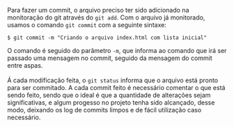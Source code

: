 Para fazer um commit, o arquivo preciso ter sido adicionado na monitoração do git através do `git add`. Com o arquivo já monitorado, usamos o comando `git commit` com a seguinte sintaxe:
```
$ git commit -m "Criando o arquivo index.html com lista inicial"
```
O comando é seguido do parâmetro `-m`, que informa ao comando que irá ser passado uma mensagem no commit, seguido da mensagem do commit entre aspas.<br><br>
Á cada modificação feita, o `git status` informa que o arquivo está pronto para ser commitado. A cada commit feito é necessário comentar o que está sendo feito, sendo que o ideal é que a quantidade de alterações sejam significativas, e algum progesso no projeto tenha sido alcançado, desse modo, deixando os log de commits limpos e de fácil utilização caso necessário.
